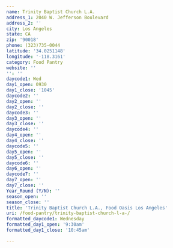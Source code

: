 ```yaml
---
name: Trinity Baptist Church L.A.
address_1: 2040 W. Jefferson Boulevard
address_2: ''
city: Los Angeles
state: CA
zip: '90018'
phone: (323)735-0044
latitude: '34.0251148'
longitude: '-118.3161'
category: Food Pantry
website: ''
'': ''
daycode1: Wed
day1_open: 0930
day1_close: '1045'
daycode2: ''
day2_open: ''
day2_close: ''
daycode3: ''
day3_open: ''
day3_close: ''
daycode4: ''
day4_open: ''
day4_close: ''
daycode5: ''
day5_open: ''
day5_close: ''
daycode6: ''
day6_open: ''
daycode7: ''
day7_open: ''
day7_close: ''
Year_Round (Y/N): ''
season_open: ''
season_close: ''
title: 'Trinity Baptist Church L.A., Food Oasis Los Angeles'
uri: /food-pantry/trinity-baptist-church-l-a-/
formatted_daycode1: Wednesday
formatted_day1_open: '9:30am'
formatted_day1_close: '10:45am'

---
```

